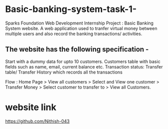 # Basic-banking-system-task-1-
Sparks Foundation Web Development Internship Project : Basic Banking System website. 
A web application used to tranfer virtual money between multiple users and also record the banking transactions/ activities.

## The website has the following specification -
  Start with a dummy data for upto 10 customers.
  Customers table with basic fields such as name, email, current balance etc.
 Transaction status:
 Transfer table/ Transfer History which records all the transactions

Flow : Home Page > View all customers > Select and View one customer > Transfer Money > Select customer to transfer to > View all Customers.

# website link
https://github.com/Nithish-043
